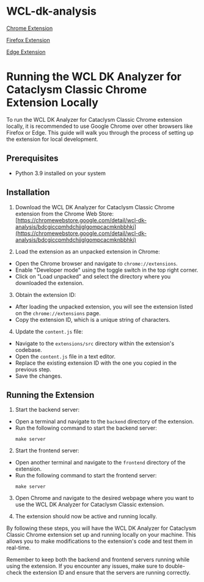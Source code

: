 # WCL-dk-analysis

[Chrome Extension](https://chrome.google.com/webstore/detail/wcl-dk-analysis/bdcgiccpmhdchjjglgompcacmknbbhkj)

[Firefox Extension](https://addons.mozilla.org/en-US/firefox/addon/wcl-dk-analysis/)

[Edge Extension](https://microsoftedge.microsoft.com/addons/detail/wcl-dk-analysis/iooghgeinlkefmpflafiheegonbcbkkk)

# Running the WCL DK Analyzer for Cataclysm Classic Chrome Extension Locally

To run the WCL DK Analyzer for Cataclysm Classic Chrome extension locally, it is recommended to use Google Chrome over other browsers like Firefox or Edge. This guide will walk you through the process of setting up the extension for local development.

## Prerequisites

- Python 3.9 installed on your system

## Installation

1. Download the WCL DK Analyzer for Cataclysm Classic Chrome extension from the Chrome Web Store:
  [https://chromewebstore.google.com/detail/wcl-dk-analysis/bdcgiccpmhdchjjglgompcacmknbbhkj](https://chromewebstore.google.com/detail/wcl-dk-analysis/bdcgiccpmhdchjjglgompcacmknbbhkj)

2. Load the extension as an unpacked extension in Chrome:
  - Open the Chrome browser and navigate to `chrome://extensions`.
  - Enable "Developer mode" using the toggle switch in the top right corner.
  - Click on "Load unpacked" and select the directory where you downloaded the extension.

3. Obtain the extension ID:
  - After loading the unpacked extension, you will see the extension listed on the `chrome://extensions` page.
  - Copy the extension ID, which is a unique string of characters.

4. Update the `content.js` file:
  - Navigate to the `extensions/src` directory within the extension's codebase.
  - Open the `content.js` file in a text editor.
  - Replace the existing extension ID with the one you copied in the previous step.
  - Save the changes.

## Running the Extension

1. Start the backend server:
  - Open a terminal and navigate to the `backend` directory of the extension.
  - Run the following command to start the backend server:
    ```
    make server
    ```

2. Start the frontend server:
  - Open another terminal and navigate to the `frontend` directory of the extension.
  - Run the following command to start the frontend server:
    ```
    make server
    ```

3. Open Chrome and navigate to the desired webpage where you want to use the WCL DK Analyzer for Cataclysm Classic extension.

4. The extension should now be active and running locally.

By following these steps, you will have the WCL DK Analyzer for Cataclysm Classic Chrome extension set up and running locally on your machine. This allows you to make modifications to the extension's code and test them in real-time.

Remember to keep both the backend and frontend servers running while using the extension. If you encounter any issues, make sure to double-check the extension ID and ensure that the servers are running correctly.
